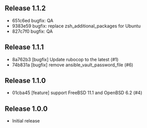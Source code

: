 ## Release 1.1.2

* 651c6ed bugfix: QA
* 9383e59 bugfix: replace zsh_additional_packages for Ubuntu
* 827c7f0 bugfix: QA

## Release 1.1.1

* 8a762b3 [bugfix] Update rubocop to the latest (#1)
* 74b831a [bugfix] remove ansible_vault_password_file (#6)

## Release 1.1.0

* 01cba45 [feature] support FreeBSD 11.1 and OpenBSD 6.2 (#4)

## Release 1.0.0

* Initial release
